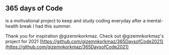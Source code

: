 ## 365 days of Code

is a motivational project to keep and study coding everyday after a mental-health break I had this summer.

Thank you for inspiration @gizemnkorkmaz.
Check out @gizemnkorkmaz's project for 2021 [https://github.com/gizemnkorkmaz/365DaysofCode2021](https://github.com/gizemnkorkmaz/365DaysofCode2021)

